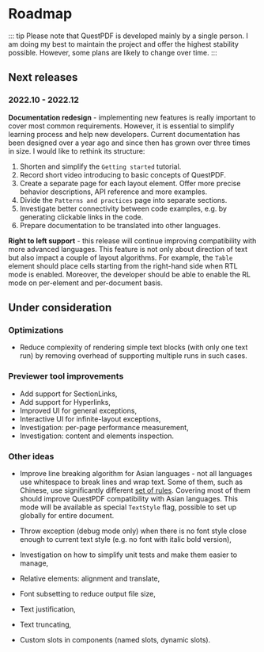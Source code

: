 # Roadmap

::: tip
Please note that QuestPDF is developed mainly by a single person. I am doing my best to maintain the project and offer the highest stability possible. However, some plans are likely to change over time.
:::

## Next releases

### 2022.10 - 2022.12

**Documentation redesign** - implementing new features is really important to cover most common requirements. However, it is essential to simplify learning process and help new developers. Current documentation has been designed over a year ago and since then has grown over three times in size. I would like to rethink its structure:

1) Shorten and simplify the `Getting started` tutorial.
2) Record short video introducing to basic concepts of QuestPDF.
3) Create a separate page for each layout element. Offer more precise behavior descriptions, API reference and more examples.
4) Divide the `Patterns and practices` page into separate sections.
5) Investigate better connectivity between code examples, e.g. by generating clickable links in the code.
6) Prepare documentation to be translated into other languages.

**Right to left support** - this release will continue improving compatibility with more advanced languages. This feature is not only about direction of text but also impact a couple of layout algorithms. For example, the `Table` element should place cells starting from the right-hand side when RTL mode is enabled. Moreover, the developer should be able to enable the RL mode on per-element and per-document basis.


## Under consideration

### Optimizations

- Reduce complexity of rendering simple text blocks (with only one text run) by removing overhead of supporting multiple runs in such cases.

### Previewer tool improvements

- Add support for SectionLinks,
- Add support for Hyperlinks,
- Improved UI for general exceptions,
- Interactive UI for infinite-layout exceptions,
- Investigation: per-page performance measurement,
- Investigation: content and elements inspection.

### Other ideas

- Improve line breaking algorithm for Asian languages - not all languages use whitespace to break lines and wrap text. Some of them, such as Chinese, use significantly different [set of rules](https://en.wikipedia.org/wiki/Line_breaking_rules_in_East_Asian_languages). Covering most of them should improve QuestPDF compatibility with Asian languages. This mode will be available as special `TextStyle` flag, possible to set up globally for entire document.

- Throw exception (debug mode only) when there is no font style close enough to current text style (e.g. no font with italic bold version),
- Investigation on how to simplify unit tests and make them easier to manage,
- Relative elements: alignment and translate,
- Font subsetting to reduce output file size,
- Text justification,
- Text truncating,
- Custom slots in components (named slots, dynamic slots).
